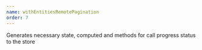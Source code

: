 ```yaml
---
name: withEntitiesRemotePagination
order: 7
---
```



Generates necessary state, computed and methods for call progress status to the store
